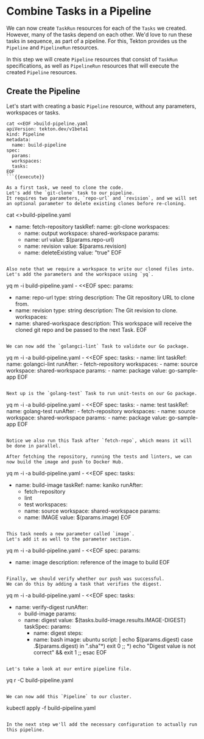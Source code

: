 # Combine Tasks in a Pipeline

We can now create `TaskRun` resources for each of the `Tasks` we created.
However, many of the tasks depend on each other.
We'd love to run these tasks in sequence, as part of a pipeline.
For this, Tekton provides us the `Pipeline` and `PipelineRun` resources.

In this step we will create `Pipeline` resources that consist of `TaskRun` specifications, as well as `PipelineRun` resources that will execute the created `Pipeline` resources.

## Create the Pipeline

Let's start with creating a basic `Pipeline` resource, without any parameters, workspaces or tasks.

```
cat <<EOF >build-pipeline.yaml
apiVersion: tekton.dev/v1beta1
kind: Pipeline
metadata:
  name: build-pipeline
spec:
  params:
  workspaces:
  tasks:
EOF
```{{execute}}

As a first task, we need to clone the code.
Let's add the `git-clone` task to our pipeline.
It requires two parameters, `repo-url` and `revision`, and we will set an optional parameter to delete existing clones before re-cloning.

```
cat <<EOF >>build-pipeline.yaml
  - name: fetch-repository
    taskRef:
      name: git-clone
    workspaces:
    - name: output
      workspace: shared-workspace
    params:
    - name: url
      value: \$(params.repo-url)
    - name: revision
      value: \$(params.revision)
    - name: deleteExisting
      value: "true"
EOF
```{{execute}}

Also note that we require a workspace to write our cloned files into.
Let's add the parameters and the workspace using `yq`.

```
yq m -i build-pipeline.yaml - <<EOF
spec:
  params:
  - name: repo-url
    type: string
    description: The Git repository URL to clone from.
  - name: revision
    type: string
    description: The Git revision to clone.
  workspaces:
  - name: shared-workspace
    description: This workspace will receive the cloned git repo and be passed to the next Task.
EOF
```{{execute}}

We can now add the `golangci-lint` Task to validate our Go package.

```
yq m -i -a build-pipeline.yaml - <<EOF
spec:
  tasks:
    - name: lint
      taskRef:
        name: golangci-lint
      runAfter:
        - fetch-repository
      workspaces:
        - name: source
          workspace: shared-workspace
      params:
        - name: package
          value: go-sample-app
EOF
```{{execute}}

Next up is the `golang-test` Task to run unit-tests on our Go package.

```
yq m -i -a build-pipeline.yaml - <<EOF
spec:
  tasks:
    - name: test
      taskRef:
        name: golang-test
      runAfter:
        - fetch-repository
      workspaces:
        - name: source
          workspace: shared-workspace
      params:
        - name: package
          value: go-sample-app
EOF
```{{execute}}

Notice we also run this Task after `fetch-repo`, which means it will be done in parallel.

After fetching the repository, running the tests and linters, we can now build the image and push to Docker Hub.

```
yq m -i -a build-pipeline.yaml - <<EOF
spec:
  tasks:
  - name: build-image
    taskRef:
      name: kaniko
    runAfter:
    - fetch-repository
    - lint
    - test
    workspaces:
    - name: source
      workspace: shared-workspace
    params:
    - name: IMAGE
      value: \$(params.image)
EOF
```{{execute}}

This task needs a new parameter called `image`.
Let's add it as well to the parameter section.

```
yq m -i -a build-pipeline.yaml - <<EOF
spec:
  params:
  - name: image
    description: reference of the image to build
EOF
```{{execute}}

Finally, we should verify whether our push was successful.
We can do this by adding a task that verifies the digest.

```
yq m -i -a build-pipeline.yaml - <<EOF
spec:
  tasks:
  - name: verify-digest
    runAfter:
    - build-image
    params:
    - name: digest
      value: \$(tasks.build-image.results.IMAGE-DIGEST)
    taskSpec:
      params:
      - name: digest
      steps:
      - name: bash
        image: ubuntu
        script: |
          echo \$(params.digest)
          case .\$(params.digest) in
            ".sha"*) exit 0 ;;
            *)       echo "Digest value is not correct" && exit 1 ;;
          esac
EOF
```{{execute}}

Let's take a look at our entire pipeline file.

```
yq r -C build-pipeline.yaml
```{{execute}}

We can now add this `Pipeline` to our cluster.

```
kubectl apply -f build-pipeline.yaml
```{{execute}}

In the next step we'll add the necessary configuration to actually run this pipeline.
